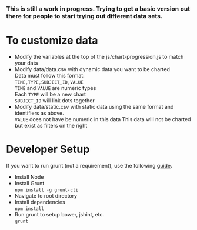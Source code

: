 ### This is still a work in progress. Trying to get a basic version out there for people to start trying out different data sets.

# To customize data
* Modify the variables at the top of the js/chart-progression.js to match your data
* Modify data/data.csv with dynamic data you want to be charted<br/>
Data must follow this format: <br/>
`TIME,TYPE,SUBJECT_ID,VALUE`<br/>
`TIME` and `VALUE` are numeric types<br/>
Each `TYPE` will be a new chart<br/>
`SUBJECT_ID` will link dots together
* Modify data/static.csv with static data using the same format and identifiers as above.<br/>
`VALUE` does not have be numeric in this data
This data will not be charted but exist as filters on the right

# Developer Setup
If you want to run grunt (not a requirement), use the following [guide](http://gruntjs.com/getting-started).

* Install Node
* Install Grunt <br/>
`npm install -g grunt-cli`
* Navigate to root directory
* Install dependencies<br/>
`npm install`
* Run grunt to setup bower, jshint, etc.<br/>
`grunt`